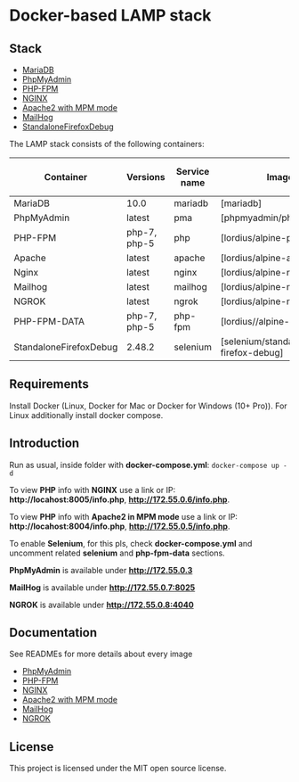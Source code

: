 # Docker-based LAMP stack

## Stack
* [MariaDB](https://github.com/docker-library/mariadb)
* [PhpMyAdmin](https://github.com/phpmyadmin/phpmyadmin)
* [PHP-FPM](https://github.com/a-kom/alpine-php_fpm)
* [NGINX](https://github.com/a-kom/alpine-nginx)
* [Apache2 with MPM mode](https://github.com/a-kom/alpine-apache)
* [MailHog](https://github.com/a-kom/alpine-mailhog)
* [StandaloneFirefoxDebug](https://github.com/SeleniumHQ/docker-selenium/tree/master/StandaloneFirefoxDebug)


The LAMP stack consists of the following containers:

| Container | Versions | Service name | Image | Enabled by default |
| --------- | -------- | ------------ | ----- | ------------------ |
| MariaDB                   | 10.0               | mariadb   | [mariadb]                                    | ✓ |
| PhpMyAdmin                | latest             | pma       | [phpmyadmin/phpmyadmin]                      | ✓ |
| PHP-FPM                   | php-7, php-5       | php       | [lordius/alpine-php_fpm]                     | ✓ |
| Apache                    | latest             | apache    | [lordius/alpine-apache]                      | ✓ |
| Nginx                     | latest             | nginx     | [lordius/alpine-nginx]                       | ✓ |
| Mailhog                   | latest             | mailhog   | [lordius/alpine-mailhog]                     | ✓ |
| NGROK                     | latest             | ngrok     | [lordius/alpine-ngrok]                       | ✓ |
| PHP-FPM-DATA              | php-7, php-5       | php-fpm   | [lordius//alpine-php_fpm]                    |   |
| StandaloneFirefoxDebug    | 2.48.2             | selenium  | [selenium/standalone-firefox-debug]          |   |

## Requirements
Install Docker (Linux, Docker for Mac or Docker for Windows (10+ Pro)). For Linux additionally install docker compose.

##  Introduction
Run as usual, inside folder with **docker-compose.yml**: `docker-compose up -d`

To view **PHP** info with **NGINX** use a link or IP: **http://locahost:8005/info.php**, **http://172.55.0.6/info.php**.

To view **PHP** info with **Apache2 in MPM mode** use a link or IP: **http://locahost:8004/info.php**, **http://172.55.0.5/info.php**.

To enable **Selenium**, for this pls, check **docker-compose.yml** and uncomment related **selenium** and **php-fpm-data** sections.

**PhpMyAdmin** is available under **http://172.55.0.3**

**MailHog** is available under **http://172.55.0.7:8025**

**NGROK** is available under **http://172.55.0.8:4040**

## Documentation
See READMEs for more details about every image

* [PhpMyAdmin](https://github.com/phpmyadmin/docker/blob/master/README.md)
* [PHP-FPM](https://github.com/a-kom/alpine-php_fpm/blob/master/README.md)
* [NGINX](https://github.com/a-kom/alpine-nginx/blob/master/README.md)
* [Apache2 with MPM mode](https://github.com/a-kom/alpine-apache/blob/master/README.md)
* [MailHog](https://github.com/a-kom/alpine-mailhog/blob/master/README.md)
* [NGROK](https://github.com/a-kom/alpine-ngrok/blob/master/README.md)

## License

This project is licensed under the MIT open source license.
